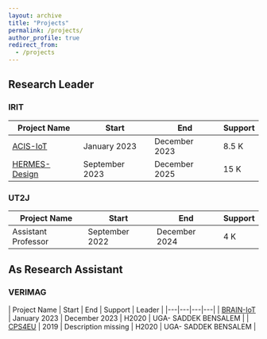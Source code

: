 ```yaml
---
layout: archive
title: "Projects"
permalink: /projects/
author_profile: true
redirect_from:
  - /projects
---
```


## Research Leader

### IRIT

| Project Name | Start | End | Support |
|---|---|---|---|
| [ACIS-IoT](https://acis-iot.github.io/) | January 2023 | December 2023 | 8.5 K |  
| [HERMES-Design](https://hermes-design.github.io/) | September 2023 |  December 2025 | 15 K |  

### UT2J

| Project Name | Start | End | Support |
|---|---|---|---|
| Assistant Professor | September 2022 | December 2024 | 4 K | 


## As Research Assistant

### VERIMAG

| Project Name | Start | End | Support | Leader |
|---|---|---|---|
| [BRAIN-IoT](https://www.brain-iot.eu/) | January 2023 | December 2023 | H2020 | UGA- SADDEK BENSALEM |
| [CPS4EU](https://cps4eu.eu/) | 2019 |  Description missing | H2020 | UGA- SADDEK BENSALEM | 
